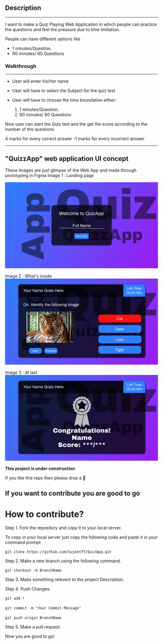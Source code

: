 ## Description
***
I want to make a Quiz Playing Web Application in which people can practice the questions and feel the pressure due to time limitation.

People can have different options like 
- 1 minutes/Question.
- 60 minutes/ 60 Questions

### Walkthrough 
---
- User will enter his/her name
- User will have to select the Subject for the quiz test
- User will have to choose the time boundation either:

    1.  1 minutes/Question.
    2.  60 minutes/ 60 Questions

Now user can start the Quiz test and the get the score according to the number of the questions

4 marks for every correct answer
-1 marks for every incorrect answer

---
## "QuizzApp" web  application UI concept
These Images are just glimpse of the Web App and made through prototyping in Figma
Image 1 : Landing page

![Landing Page](Images/Landing.jpg)

Image 2 : What's inside 
![Landing Page](Images/Quiz.jpg)

Image 3 : At last
![Landing Page](Images/AfterTest.jpg)

**This project is under construction**

If you like this repo then please drop a 🌟

## If you want to contribute you are good to go

# How to contribute?
Step 1. Fork the repository and copy it to your local server. 

To copy in your local server just copy the following code and paste it in your command prompt

```
git clone https://github.com/SujeetYT/QuizApp.git
```
Step 2. Make a new branch using the following command.

```
git checkout -b BranchName
```
Step 3. Make something relevent to the project Description.

Step 4. Push Changes.

```
git add *

git commit -m "Your Commit Message"

git push origin BranchName
```

Step 5. Make a pull request.

Now you are good to go!
